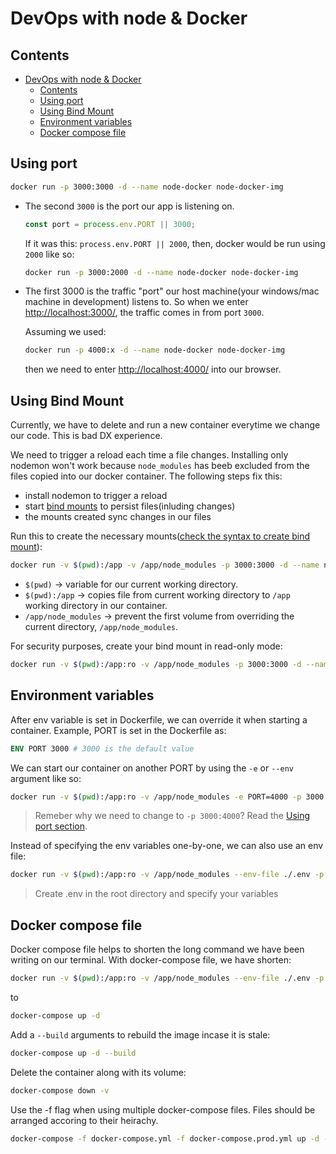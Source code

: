 # DevOps with node & Docker

## Contents

- [DevOps with node \& Docker](#devops-with-node--docker)
  - [Contents](#contents)
  - [Using port](#using-port)
  - [Using Bind Mount](#using-bind-mount)
  - [Environment variables](#environment-variables)
  - [Docker compose file](#docker-compose-file)

## Using port

```bash
docker run -p 3000:3000 -d --name node-docker node-docker-img
```

- The second `3000` is the port our app is listening on.

  ```js
  const port = process.env.PORT || 3000;
  ```

  If it was this: `process.env.PORT || 2000`, then, docker would be run using `2000` like so:

  ```bash
  docker run -p 3000:2000 -d --name node-docker node-docker-img
  ```

- The first 3000 is the traffic "port" our host machine(your windows/mac machine in development) listens to. So when we enter [http://localhost:3000/](http://localhost:3000/), the traffic comes in from port `3000`.
  
  Assuming we used:

  ```bash
  docker run -p 4000:x -d --name node-docker node-docker-img
  ```
  
  then we need to enter [http://localhost:4000/](http://localhost:4000/) into our browser.

## Using Bind Mount

Currently, we have to delete and run a new container everytime we change our code. This is bad DX experience.

We need to trigger a reload each time a file changes. Installing only nodemon won't work because `node_modules` has beeb excluded from the files copied into our docker container. The following steps fix this:

- install nodemon to trigger a reload
- start [bind mounts](https://docs.docker.com/storage/bind-mounts/) to persist files(inluding changes)
- the mounts created sync changes in our files

Run this to create the necessary mounts([check the syntax to create bind mount](https://docs.docker.com/storage/bind-mounts/#start-a-container-with-a-bind-mount)):

```bash
docker run -v $(pwd):/app -v /app/node_modules -p 3000:3000 -d --name node-docker node-docker-img
```

- `$(pwd)` -> variable for our current working directory.
- `$(pwd):/app` -> copies file from current working directory to `/app` working directory in our container.
- `/app/node_modules` -> prevent the first volume from overriding the current directory, `/app/node_modules`.

For security purposes, create your bind mount in read-only mode:

```bash
docker run -v $(pwd):/app:ro -v /app/node_modules -p 3000:3000 -d --name node-docker node-docker-img
```

## Environment variables

After env variable is set in Dockerfile, we can override it when starting a container. Example, PORT is set in the Dockerfile as:

```Dockerfile
ENV PORT 3000 # 3000 is the default value
```

We can start our container on another PORT by using the `-e` or `--env` argument like so:

```bash
docker run -v $(pwd):/app:ro -v /app/node_modules -e PORT=4000 -p 3000:4000 -d --name node-docker node-docker-img
```

> Remeber why we need to change to `-p 3000:4000`? Read the [Using port section](#using-port).

Instead of specifying the env variables one-by-one, we can also use an env file:

```bash
docker run -v $(pwd):/app:ro -v /app/node_modules --env-file ./.env -p 3000:4000 -d --name node-docker node-docker-img
```

> Create .env in the root directory and specify your variables

## Docker compose file

Docker compose file helps to shorten the long command we have been writing on our terminal. With docker-compose file, we have shorten:

```bash
docker run -v $(pwd):/app:ro -v /app/node_modules --env-file ./.env -p 3000:3000 -d --name node-docker node-docker-img
```

to

```bash
docker-compose up -d
```

Add a `--build` arguments to rebuild the image incase it is stale:

```bash
docker-compose up -d --build
```

Delete the container along with its volume:

```bash
docker-compose down -v
```

Use the -f flag when using multiple docker-compose files. Files should be arranged accoring to their heirachy.

```bash
docker-compose -f docker-compose.yml -f docker-compose.prod.yml up -d --build
```
